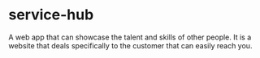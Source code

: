 # service-hub
A web app that can showcase the talent and skills of other people. It is a website that deals specifically to the customer that can easily reach you.
